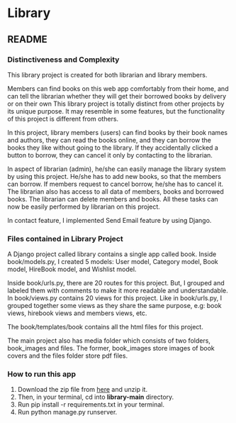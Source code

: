 # Library

## README
### Distinctiveness and Complexity

This library project is created for both librarian and library members.

Members can find books on this web app comfortably from their home, and can tell the librarian whether they will get their borrowed books by delivery or on their own 
This library project is totally distinct from other projects by its unique purpose.
It may resemble in some features, but the functionality of this project is different from others.

In this project, library members (users) can find books by their book names and authors, they can read the books online, and they can borrow the books they like without going to the library. If they accidentally clicked a button to borrow, they can cancel it only by contacting to the librarian.

In aspect of librarian (admin), he/she can easily manage the library system by using this project. He/she has to add new books, so that the members can borrow.
If members request to cancel borrow, he/she has to cancel it. The librarian also has access to all data of members, books and borrowed books.
The librarian can delete members and books. All these tasks can now be easily performed by librarian on this project.   

In contact feature, I implemented Send Email feature by using Django.


### Files contained in Library Project

A Django project called library contains a single app called book. Inside book/models.py, I created 5 models: User model, Category model, Book model, HireBook model, and Wishlist model.

Inside book/urls.py, there are 20 routes for this project. But, I grouped and labeled them with comments to make it more readable and understandable.
In book/views.py contains 20 views for this project. Like in book/urls.py, I grouped together some views as they share the same purpose, e.g: book views, hirebook views and members views, etc.

The book/templates/book contains all the html files for this project.

The main project also has media folder which consists of two folders, book_images and files. The former, book_images store images of book covers and the files folder store pdf files.


### How to run this app

1. Download the zip file from [here](https://github.com/kenshin009/library/archive/refs/heads/main.zip) and unzip it.
2. Then, in your terminal, cd into **library-main** directory.
3. Run pip install -r requirements.txt in your terminal.
4. Run python manage.py runserver.

